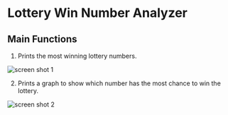 # Lottery Win Number Analyzer

## Main Functions
1. Prints the most winning lottery numbers.

![screen shot 1](https://user-images.githubusercontent.com/113051612/189270746-17472829-476b-442d-8473-c71372d2b1ae.png)

2. Prints a graph to show which number has the most chance to win the lottery.

![screen shot 2](https://user-images.githubusercontent.com/113051612/189270774-1dfc0947-a862-4b21-9409-717a08397cda.png)

